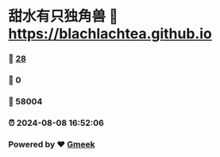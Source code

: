 # 甜水有只独角兽 :link: https://blachlachtea.github.io 
### :page_facing_up: [28](https://blachlachtea.github.io/tag.html) 
### :speech_balloon: 0 
### :hibiscus: 58004 
### :alarm_clock: 2024-08-08 16:52:06 
### Powered by :heart: [Gmeek](https://github.com/Meekdai/Gmeek)
